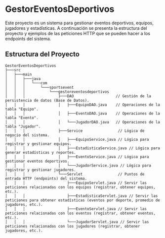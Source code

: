 # GestorEventosDeportivos

Este proyecto es un sistema para gestionar eventos deportivos, equipos, jugadores y estadísticas. A continuación se presenta la estructura del proyecto y ejemplos de las peticiones HTTP que se pueden hacer a los endpoints del sistema.

## Estructura del Proyecto

```plaintext
GestorEventosDeportivos
├───src
│   ├───main
│   │   ├───java
│   │   │   └───com
│   │   │       └───sportsevent
│   │   │           └───gestoreventosdeportivos
│   │   │               ├───DAO                   // Gestión de la persistencia de datos (Base de Datos).
│   │   │               │   ├───EquipoDAO.java    // Operaciones de la tabla "Equipo".
│   │   │               │   ├───EventoDAO.java    // Operaciones de la tabla "Evento".
│   │   │               │   └───JugadorDAO.java   // Operaciones de la tabla "Jugador".
│   │   │               ├───Service                // Lógica de negocio del sistema.
│   │   │               │   ├───EquipoService.java // Lógica para registrar y gestionar equipos.
│   │   │               │   ├───EstadisticaService.java // Lógica para generar estadísticas y reportes.
│   │   │               │   ├───EventoService.java // Lógica para gestionar eventos deportivos.
│   │   │               │   └───JugadorService.java // Lógica para registrar y gestionar jugadores.
│   │   │               └───Servlet                // Puntos de entrada HTTP (endpoints) del sistema.
│   │   │                   ├───EquipoServlet.java // Servir las peticiones relacionadas con los equipos (registrar, obtener equipos, etc.).
│   │   │                   ├───EstadisticaServlet.java // Servir las peticiones para obtener estadísticas (eventos por deporte, promedio de jugadores, etc.).
│   │   │                   ├───EventoServlet.java // Servir las peticiones relacionadas con los eventos (registrar, obtener eventos, etc.).
│   │   │                   └───JugadorServlet.java // Servir las peticiones relacionadas con los jugadores (registrar, obtener jugadores, etc.).
```

